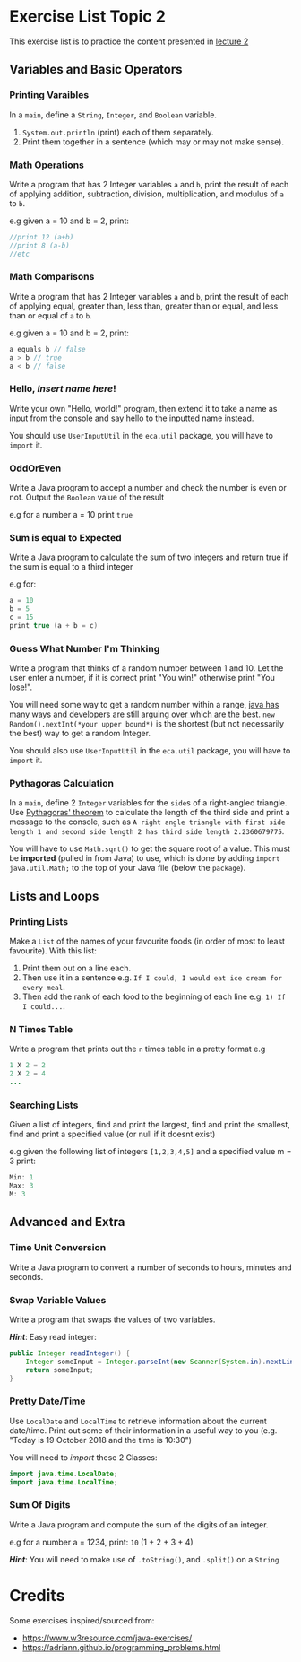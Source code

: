 # Exercise List Topic 2

This exercise list is to practice the content presented in [lecture 2](../lessons/lesson2)

## Variables and Basic Operators
### Printing Varaibles
In a `main`, define a `String`, `Integer`, and `Boolean` variable.
1. `System.out.println` (print) each of them separately.
2. Print them together in a sentence (which may or may not make sense).

### Math Operations
Write a program that has 2 Integer variables `a` and `b`, print the result of each of applying addition, subtraction, division, multiplication, and modulus of `a` to `b`.

e.g given a = 10 and b = 2, print:

```java
//print 12 (a+b)
//print 8 (a-b)
//etc
```

### Math Comparisons
Write a program that has 2 Integer variables `a` and `b`, print the result of each of applying equal, greater than, less than, greater than or equal, and less than or equal of `a` to `b`.

e.g given a = 10 and b = 2, print:
```java
a equals b // false
a > b // true
a < b // false
```

### Hello, *Insert name here*!
Write your own "Hello, world!" program, then extend it to take a name as input from the console and say hello to the inputted name instead.

You should use `UserInputUtil` in the `eca.util` package, you will have to `import` it.

### OddOrEven
Write a Java program to accept a number and check the number is even or not. Output the `Boolean` value of  the result

e.g for a number a = 10 print `true`

### Sum is equal to Expected
Write a Java program to calculate the sum of two integers and return true if the sum is equal to a third integer

e.g for:
```java
a = 10
b = 5
c = 15
print true (a + b = c)
```

### Guess What Number I'm Thinking
Write a program that thinks of a random number between 1 and 10.
Let the user enter a number, if it is correct print "You win!" otherwise print "You lose!".

You will need some way to get a random number within a range, [java has many ways and developers are still arguing over which are the best](https://stackoverflow.com/questions/363681/how-do-i-generate-random-integers-within-a-specific-range-in-java).
`new Random().nextInt(*your upper bound*)` is the shortest (but not necessarily the best) way to get a random Integer.

You should also use `UserInputUtil` in the `eca.util` package, you will have to `import` it.

### Pythagoras Calculation
In a `main`, define 2 `Integer` variables for the `side`s of a right-angled triangle.
Use [Pythagoras' theorem](https://en.wikipedia.org/wiki/Pythagorean_theorem) to calculate the length of the third side and print a message to the console,
such as `A right angle triangle with first side length 1 and second side length 2 has third side length 2.2360679775`.

You will have to use `Math.sqrt()` to get the square root of a value.
This must be **imported** (pulled in from Java) to use, which is done by adding `import java.util.Math;` to the top of your Java file (below the `package`).

## Lists and Loops
### Printing Lists
Make a `List` of the names of your favourite foods (in order of most to least favourite). With this list:
1. Print them out on a line each.
2. Then use it in a sentence e.g. `If I could, I would eat ice cream for every meal`.
3. Then add the rank of each food to the beginning of each line e.g. `1) If I could...`.

### N Times Table
Write a program that prints out the `n` times table in a pretty format e.g

```java
1 X 2 = 2
2 X 2 = 4
...
```

### Searching Lists
Given a list of integers, find and print the largest, find and print the smallest, find and print a specified value (or null if it doesnt exist)

e.g given the following list of integers `[1,2,3,4,5]` and a specified value m = 3 print:
```java
Min: 1
Max: 3
M: 3
```

## Advanced and Extra
### Time Unit Conversion
Write a Java program to convert a number of seconds to hours, minutes and seconds.

### Swap Variable Values
Write a program that swaps the values of two variables.

___Hint___: Easy read integer:
```java
public Integer readInteger() {
	Integer someInput = Integer.parseInt(new Scanner(System.in).nextLine());
	return someInput;
}
```

### Pretty Date/Time
Use `LocalDate` and `LocalTime` to retrieve information about the current date/time. Print out some of their information in a useful way to you (e.g. "Today is 19 October 2018 and the time is 10:30")

You will need to *import* these 2 Classes:

```java
import java.time.LocalDate;
import java.time.LocalTime;
```

### Sum Of Digits
Write a Java program and compute the sum of the digits of an integer.

e.g for a number a = 1234, print: `10` (1 + 2 + 3 + 4)

___Hint___: You will need to make use of `.toString()`, and `.split()` on a `String`

# Credits
Some exercises inspired/sourced from:
* https://www.w3resource.com/java-exercises/
* https://adriann.github.io/programming_problems.html